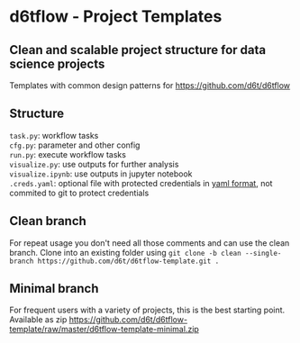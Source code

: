 # d6tflow - Project Templates
## Clean and scalable project structure for data science projects

Templates with common design patterns for https://github.com/d6t/d6tflow

## Structure

`task.py`: workflow tasks  
`cfg.py`: parameter and other config  
`run.py`: execute workflow tasks  
`visualize.py`: use outputs for further analysis  
`visualize.ipynb`: use outputs in jupyter notebook  
`.creds.yaml`: optional file with protected credentials in [yaml format](https://docs.ansible.com/ansible/latest/reference_appendices/YAMLSyntax.html), not commited to git to protect credentials  

## Clean branch

For repeat usage you don't need all those comments and can use the clean branch. Clone into an existing folder using `git clone -b clean --single-branch https://github.com/d6t/d6tflow-template.git .`

## Minimal branch

For frequent users with a variety of projects, this is the best starting point. Available as zip https://github.com/d6t/d6tflow-template/raw/master/d6tflow-template-minimal.zip

